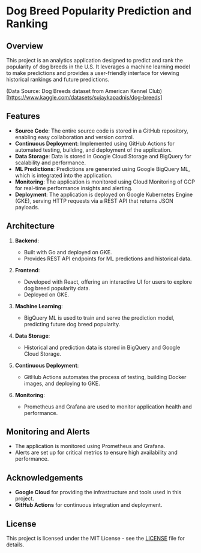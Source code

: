 # Dog Breed Popularity Prediction and Ranking

## Overview

This project is an analytics application designed to predict and rank the popularity of dog breeds in the U.S. It leverages a machine learning model to make predictions and provides a user-friendly interface for viewing historical rankings and future predictions.

(Data Source: Dog Breeds dataset from American Kennel Club)[https://www.kaggle.com/datasets/sujaykapadnis/dog-breeds]

## Features

- **Source Code**: The entire source code is stored in a GitHub repository, enabling easy collaboration and version control.
- **Continuous Deployment**: Implemented using GitHub Actions for automated testing, building, and deployment of the application.
- **Data Storage**: Data is stored in Google Cloud Storage and BigQuery for scalability and performance.
- **ML Predictions**: Predictions are generated using Google BigQuery ML, which is integrated into the application.
- **Monitoring**: The application is monitored using Cloud Monitoring of GCP for real-time performance insights and alerting.
- **Deployment**: The application is deployed on Google Kubernetes Engine (GKE), serving HTTP requests via a REST API that returns JSON payloads.

## Architecture

1. **Backend**: 
   - Built with Go and deployed on GKE.
   - Provides REST API endpoints for ML predictions and historical data.

2. **Frontend**:
   - Developed with React, offering an interactive UI for users to explore dog breed popularity data.
   - Deployed on GKE.

3. **Machine Learning**:
   - BigQuery ML is used to train and serve the prediction model, predicting future dog breed popularity.

4. **Data Storage**:
   - Historical and prediction data is stored in BigQuery and Google Cloud Storage.

5. **Continuous Deployment**:
   - GitHub Actions automates the process of testing, building Docker images, and deploying to GKE.

6. **Monitoring**:
   - Prometheus and Grafana are used to monitor application health and performance.


## Monitoring and Alerts

- The application is monitored using Prometheus and Grafana.
- Alerts are set up for critical metrics to ensure high availability and performance.

## Acknowledgements

- **Google Cloud** for providing the infrastructure and tools used in this project.
- **GitHub Actions** for continuous integration and deployment.

## License

This project is licensed under the MIT License - see the [LICENSE](LICENSE) file for details.
